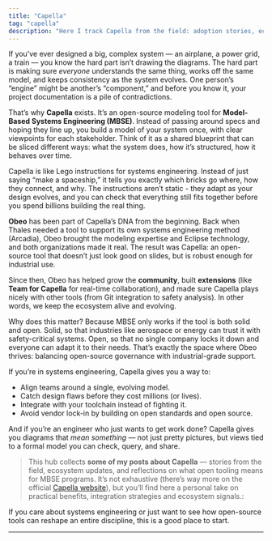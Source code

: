 ```yaml
---
title: "Capella"
tag: "capella"
description: "Here I track Capella from the field: adoption stories, ecosystem moves, and what open tooling means for systems engineering programs. Posts focus on practical benefits, integration strategies, and lessons from real projects, plus industry partnerships that signal where Capella and related MBSE tooling are heading."
---
```


If you’ve ever designed a big, complex system — an airplane, a power grid, a train — you know the hard part isn’t drawing the diagrams. The hard part is making sure *everyone* understands the same thing, works off the same model, and keeps consistency as the system evolves. One person’s “engine” might be another’s “component,” and before you know it, your project documentation is a pile of contradictions.

That’s why **Capella** exists. It’s an open-source modeling tool for **Model-Based Systems Engineering (MBSE)**. Instead of passing around specs and hoping they line up, you build a model of your system once, with clear viewpoints for each stakeholder. Think of it as a shared blueprint that can be sliced different ways: what the system does, how it’s structured, how it behaves over time.

Capella is like Lego instructions for systems engineering. Instead of just saying “make a spaceship,” it tells you exactly which bricks go where, how they connect, and why. The instructions aren’t static - they adapt as your design evolves, and you can check that everything still fits together before you spend billions building the real thing.

**Obeo** has been part of Capella’s DNA from the beginning. Back when Thales needed a tool to support its own systems engineering method (Arcadia), Obeo brought the modeling expertise and Eclipse technology, and both organizations made it real. The result was Capella: an open-source tool that doesn’t just look good on slides, but is robust enough for industrial use.

Since then, Obeo has helped grow the **community**, built **extensions** (like **Team for Capella** for real-time collaboration), and made sure Capella plays nicely with other tools (from Git integration to safety analysis). In other words, we keep the ecosystem alive and evolving.

Why does this matter? Because MBSE only works if the tool is both solid and open. Solid, so that industries like aerospace or energy can trust it with safety-critical systems. Open, so that no single company locks it down and everyone can adapt it to their needs. That’s exactly the space where Obeo thrives: balancing open-source governance with industrial-grade support.

If you’re in systems engineering, Capella gives you a way to:

* Align teams around a single, evolving model.
* Catch design flaws before they cost millions (or lives).
* Integrate with your toolchain instead of fighting it.
* Avoid vendor lock-in by building on open standards and open source.

And if you’re an engineer who just wants to get work done? Capella gives you diagrams that *mean something* — not just pretty pictures, but views tied to a formal model you can check, query, and share.

> This hub collects **some of my posts about Capella** — stories from the field, ecosystem updates, and reflections on what open tooling means for MBSE programs. It’s not exhaustive (there’s way more on the official [Capella website](https://www.eclipse.org/capella/)), but you’ll find here a personal take on practical benefits, integration strategies and ecosystem signals.:

If you care about systems engineering or just want to see how open-source tools can reshape an entire discipline, this is a good place to start.

---
